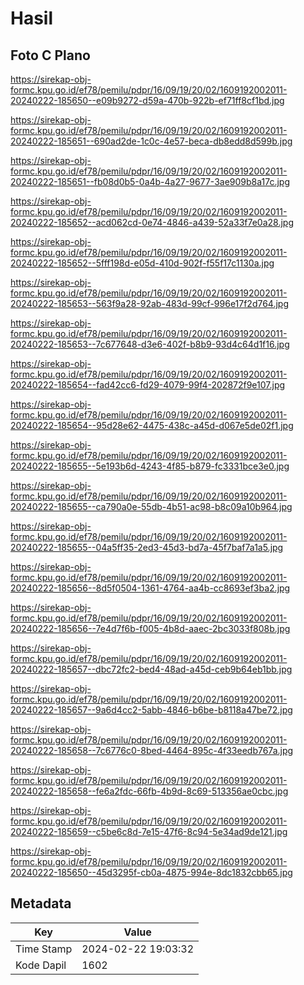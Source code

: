 # Hasil

## Foto C Plano

https://sirekap-obj-formc.kpu.go.id/ef78/pemilu/pdpr/16/09/19/20/02/1609192002011-20240222-185650--e09b9272-d59a-470b-922b-ef71ff8cf1bd.jpg

https://sirekap-obj-formc.kpu.go.id/ef78/pemilu/pdpr/16/09/19/20/02/1609192002011-20240222-185651--690ad2de-1c0c-4e57-beca-db8edd8d599b.jpg

https://sirekap-obj-formc.kpu.go.id/ef78/pemilu/pdpr/16/09/19/20/02/1609192002011-20240222-185651--fb08d0b5-0a4b-4a27-9677-3ae909b8a17c.jpg

https://sirekap-obj-formc.kpu.go.id/ef78/pemilu/pdpr/16/09/19/20/02/1609192002011-20240222-185652--acd062cd-0e74-4846-a439-52a33f7e0a28.jpg

https://sirekap-obj-formc.kpu.go.id/ef78/pemilu/pdpr/16/09/19/20/02/1609192002011-20240222-185652--5fff198d-e05d-410d-902f-f55f17c1130a.jpg

https://sirekap-obj-formc.kpu.go.id/ef78/pemilu/pdpr/16/09/19/20/02/1609192002011-20240222-185653--563f9a28-92ab-483d-99cf-996e17f2d764.jpg

https://sirekap-obj-formc.kpu.go.id/ef78/pemilu/pdpr/16/09/19/20/02/1609192002011-20240222-185653--7c677648-d3e6-402f-b8b9-93d4c64d1f16.jpg

https://sirekap-obj-formc.kpu.go.id/ef78/pemilu/pdpr/16/09/19/20/02/1609192002011-20240222-185654--fad42cc6-fd29-4079-99f4-202872f9e107.jpg

https://sirekap-obj-formc.kpu.go.id/ef78/pemilu/pdpr/16/09/19/20/02/1609192002011-20240222-185654--95d28e62-4475-438c-a45d-d067e5de02f1.jpg

https://sirekap-obj-formc.kpu.go.id/ef78/pemilu/pdpr/16/09/19/20/02/1609192002011-20240222-185655--5e193b6d-4243-4f85-b879-fc3331bce3e0.jpg

https://sirekap-obj-formc.kpu.go.id/ef78/pemilu/pdpr/16/09/19/20/02/1609192002011-20240222-185655--ca790a0e-55db-4b51-ac98-b8c09a10b964.jpg

https://sirekap-obj-formc.kpu.go.id/ef78/pemilu/pdpr/16/09/19/20/02/1609192002011-20240222-185655--04a5ff35-2ed3-45d3-bd7a-45f7baf7a1a5.jpg

https://sirekap-obj-formc.kpu.go.id/ef78/pemilu/pdpr/16/09/19/20/02/1609192002011-20240222-185656--8d5f0504-1361-4764-aa4b-cc8693ef3ba2.jpg

https://sirekap-obj-formc.kpu.go.id/ef78/pemilu/pdpr/16/09/19/20/02/1609192002011-20240222-185656--7e4d7f6b-f005-4b8d-aaec-2bc3033f808b.jpg

https://sirekap-obj-formc.kpu.go.id/ef78/pemilu/pdpr/16/09/19/20/02/1609192002011-20240222-185657--dbc72fc2-bed4-48ad-a45d-ceb9b64eb1bb.jpg

https://sirekap-obj-formc.kpu.go.id/ef78/pemilu/pdpr/16/09/19/20/02/1609192002011-20240222-185657--9a6d4cc2-5abb-4846-b6be-b8118a47be72.jpg

https://sirekap-obj-formc.kpu.go.id/ef78/pemilu/pdpr/16/09/19/20/02/1609192002011-20240222-185658--7c6776c0-8bed-4464-895c-4f33eedb767a.jpg

https://sirekap-obj-formc.kpu.go.id/ef78/pemilu/pdpr/16/09/19/20/02/1609192002011-20240222-185658--fe6a2fdc-66fb-4b9d-8c69-513356ae0cbc.jpg

https://sirekap-obj-formc.kpu.go.id/ef78/pemilu/pdpr/16/09/19/20/02/1609192002011-20240222-185659--c5be6c8d-7e15-47f6-8c94-5e34ad9de121.jpg

https://sirekap-obj-formc.kpu.go.id/ef78/pemilu/pdpr/16/09/19/20/02/1609192002011-20240222-185650--45d3295f-cb0a-4875-994e-8dc1832cbb65.jpg


## Metadata

| Key        | Value               |
| ---------- | ------------------- |
| Time Stamp | 2024-02-22 19:03:32 |
| Kode Dapil | 1602                |



